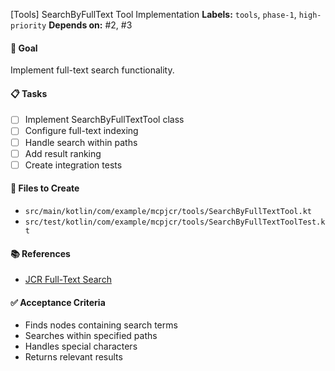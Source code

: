 [Tools] SearchByFullText Tool Implementation
**Labels:** `tools`, `phase-1`, `high-priority`
**Depends on:** #2, #3

#### 🎯 Goal
Implement full-text search functionality.

#### 📋 Tasks
- [ ] Implement SearchByFullTextTool class
- [ ] Configure full-text indexing
- [ ] Handle search within paths
- [ ] Add result ranking
- [ ] Create integration tests

#### 📁 Files to Create
- `src/main/kotlin/com/example/mcpjcr/tools/SearchByFullTextTool.kt`
- `src/test/kotlin/com/example/mcpjcr/tools/SearchByFullTextToolTest.kt`

#### 📚 References
- [JCR Full-Text Search](https://jackrabbit.apache.org/oak/docs/query/fulltext.html)

#### ✅ Acceptance Criteria
- Finds nodes containing search terms
- Searches within specified paths
- Handles special characters
- Returns relevant results